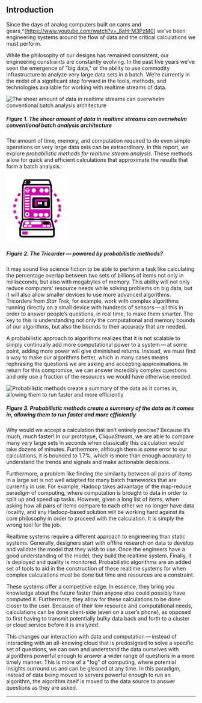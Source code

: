 ## Introduction

Since the days of analog computers built on cams and gears,^[<https://www.youtube.com/watch?v=_8aH-M3PzM0>]
we’ve been engineering systems around the flow of data and the
critical calculations we must perform.

While the philosophy of our designs has remained consistent, our
engineering constraints are constantly evolving. In the past five years
we’ve seen the emergence of "big data," or the ability to use commodity
infrastructure to analyze very large data sets in a batch. We’re
currently in the midst of a significant step forward in the tools,
methods, and technologies available for working with realtime streams of
data.

![The sheer amount of data in realtime streams can overwhelm
conventional batch analysis architecture](figures/01.svg)

##### Figure 1. The sheer amount of data in realtime streams can overwhelm conventional batch analysis architecture

The amount of time, memory, and computation required to do even simple
operations on very large data sets can be extraordinary. In this report,
we explore *probabilistic methods for realtime stream analysis*. These
methods allow for quick and efficient calculations that approximate the
results that form a batch analysis.

![The Tricorder — powered by probabilistic methods?](figures/02.svg)

##### Figure 2. The Tricorder — powered by probabilistic methods?

It may sound like science fiction to be able to perform a task like
calculating the percentage overlap between two sets of billions of items
not only in milliseconds, but also with megabytes of memory. This
ability will not only reduce computers' resource needs while solving
problems on big data, but it will also allow smaller devices to use more
advanced algorithms. Tricorders from *Star Trek*, for example, work with
complex algorithms running directly on a small device with hundreds of
sensors — all this in order to answer people’s questions, in real time,
to make them smarter. The key to this is understanding not only the
computational and memory bounds of our algorithms, but also the bounds
to their accuracy that are needed.

A probabilistic approach to algorithms realizes that it is not scalable
to simply continually add more computational power to a system — at some
point, adding more power will give diminished returns. Instead, we must
find a way to make our algorithms better, which in many cases means
rephrasing the questions we are asking and accepting approximations. In
return for this compromise, we can answer incredibly complex questions
and only use a fraction of the resources we would have otherwise needed.

![Probabilistic methods create a summary of the data as it comes in,
allowing them to run faster and more efficiently](figures/03.svg)

##### Figure 3. Probabilistic methods create a summary of the data as it comes in, allowing them to run faster and more efficiently

Why would we accept a calculation that isn’t entirely precise? Because
it’s much, much faster! In our prototype, *CliqueStream*, we are able to
compare many very large sets in seconds when classically this
calculation would take dozens of minutes. Furthermore, although there is
*some* error to our calculations, it is bounded to 1.7%, which is more
than enough accuracy to understand the trends and signals and make
actionable decisions.

Furthermore, a problem like finding the similarity between all pairs of
items in a large set is not well adapted for many batch frameworks that
are currently in use. For example, Hadoop takes advantage of the
map-reduce paradigm of computing, where computation is brought to data
in order to split up and speed up tasks. However, given a long list of
items, when asking how all pairs of items compare to each other we no
longer have data locality, and any Hadoop-based solution will be working
hard against its core philosophy in order to proceed with the
calculation. It is simply the wrong tool for the job.

Realtime systems require a different approach to engineering than static
systems. Generally, designers start with offline research on data to
develop and validate the model that they wish to use. Once the engineers
have a good understanding of the model, they build the realtime system.
Finally, it is deployed and quality is monitored. Probabilistic
algorithms are an added set of tools to aid in the construction of these
realtime systems for when complex calculations must be done but time and
resources are a constraint.

These systems offer a competitive edge. In essence, they bring you
knowledge about the future faster than anyone else could possibly have
computed it. Furthermore, they allow for these calculations to be done
closer to the user. Because of their low resource and computational
needs, calculations can be done client-side (even on a user’s phone), as
opposed to first having to transmit potentially bulky data back and
forth to a cluster or cloud service before it is analyzed.

This changes our interaction with data and computation — instead of
interacting with an all-knowing cloud that is predesigned to solve a
specific set of questions, we can own and understand the data ourselves
with algorithms powerful enough to answer a wider range of questions in
a more timely manner. This is more of a "fog" of computing, where
potential insights surround us and can be gleaned at any time. In this
paradigm, instead of data being moved to servers powerful enough to run
an algorithm, the algorithm itself is moved to the data source to answer
questions as they are asked.

------------------------------------------------------------------------
